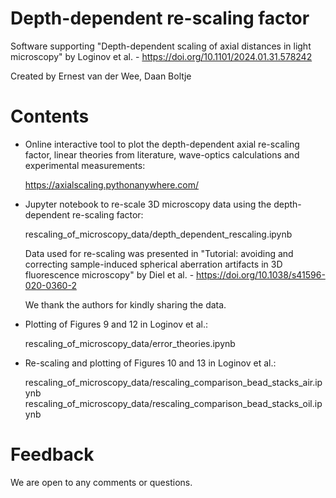 # Depth-dependent re-scaling factor

Software supporting "Depth-dependent scaling of axial distances in light microscopy"  by Loginov et al. - https://doi.org/10.1101/2024.01.31.578242

Created by Ernest van der Wee, Daan Boltje

# Contents

- Online interactive tool to plot the depth-dependent axial re-scaling factor, linear theories from literature, wave-optics calculations and experimental measurements:

  https://axialscaling.pythonanywhere.com/

- Jupyter notebook to re-scale 3D microscopy data using the depth-dependent re-scaling factor:

  rescaling_of_microscopy_data/depth_dependent_rescaling.ipynb
  
  Data used for re-scaling was presented in "Tutorial: avoiding and correcting sample-induced spherical aberration artifacts in 3D fluorescence microscopy" by Diel et al. - https://doi.org/10.1038/s41596-020-0360-2

  We thank the authors for kindly sharing the data.

- Plotting of Figures 9 and 12 in Loginov et al.:

  rescaling_of_microscopy_data/error_theories.ipynb

- Re-scaling and plotting of Figures 10 and 13 in Loginov et al.:

  rescaling_of_microscopy_data/rescaling_comparison_bead_stacks_air.ipynb
  rescaling_of_microscopy_data/rescaling_comparison_bead_stacks_oil.ipynb

# Feedback

We are open to any comments or questions.
